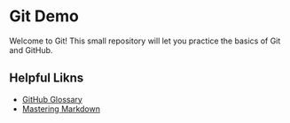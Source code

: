# Git Demo

Welcome to Git! This small repository will let you practice the basics of Git and GitHub.

## Helpful Likns

* [GitHub Glossary](https://help.github.com/articles/github-glossary/)
* [Mastering Markdown](https://guides.github.com/features/mastering-markdown/)
